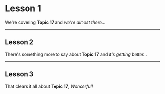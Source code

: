 # Lesson 1

We're covering **Topic 17** and _we're almost there..._

---

## Lesson 2

There's something more to say about **Topic 17** and _It's getting better..._

---

## Lesson 3

That clears it all about **Topic 17**, _Wonderful\!_
